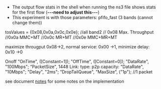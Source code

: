 - The output flow stats in the shell when running the ns3 file shows stats for the first flow (**---need to adjust this---**)
- This experiment is with those parameters:
pfifo_fast (3 bands (cannot change them))

tosValues = {0x08,0x0a,0x0c,0x0e}; //all band2
// 0x08 Max. Throughput
//0x0a MMC+MT
//0x0c MR+MT
//0x0e MMC+MR+MT


maximize througput 0x08->2, normal service: 0x00 ->1, minimize delay: 0x10 ->0

Onoff
"OnTime", ([Constant=1]);
"OffTime", ([Constant=0]);
 "DataRate", "100Mbps";
 “PacketSize", 1448
Link:
	type: p2p
	capacity: 
            "DataRate", "10Mbps";
            "Delay", "2ms";
             “DropTailQueue", "MaxSize", ("1p"); //1 packet


see document [notes](https://docs.google.com/document/d/1ESrIuSHhsO0bt7aVXoOahHjweDIED6BFgDaWa8Pwe80/edit?tab=t.0) for some notes on the implementation
